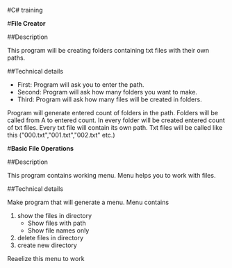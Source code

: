 #C# training

#**File Creator**

##Description

This program will be creating folders containing txt files with their own paths.

##Technical details

* First: Program will ask you to enter the path.
* Second: Program will ask how many folders you want to make.
* Third: Program will ask how many files will be created in folders.

Program will generate entered count of folders in the path. Folders will be called from A to entered count.
In every folder will be created entered count of txt files. Every txt file will contain its own path.
Txt files will be called like this ("000.txt","001.txt","002.txt" etc.)




#**Basic File Operations**

##Description

This program contains working menu.
    Menu helps you to work with files.

##Technical details
 
Make program that will generate a menu.
Menu contains
1. show the files in directory
    *   Show files with path     
    *   Show file names only
2. delete files in directory
3. create new directory 

Reaelize this menu to work

